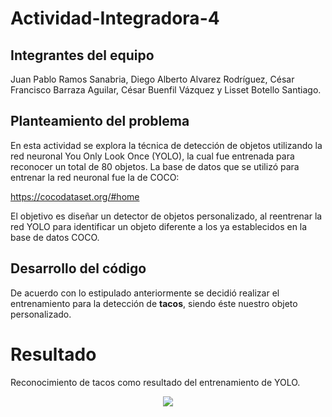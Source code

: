# Actividad-Integradora-4
## Integrantes del equipo
Juan Pablo Ramos Sanabria, 
Diego Alberto Alvarez Rodríguez, 
César Francisco Barraza Aguilar, 
César Buenfil Vázquez y 
Lisset Botello Santiago.

## Planteamiento del problema 
En esta actividad se explora la técnica de detección de objetos utilizando la red neuronal You Only Look Once (YOLO), la cual fue entrenada para reconocer un total de 80 objetos. La base de datos que se utilizó para entrenar la red neuronal fue la de COCO: 

https://cocodataset.org/#home

El objetivo es diseñar un detector de objetos personalizado, al reentrenar la red YOLO para identificar un objeto diferente a los ya establecidos en la base de datos COCO.

## Desarrollo del código
De acuerdo con lo estipulado anteriormente se decidió realizar el entrenamiento para la detección de **tacos**, siendo éste nuestro objeto personalizado.

# Resultado
Reconocimiento de tacos como resultado del entrenamiento de YOLO.
 <p align="center">
  <img src="https://github.com/LissetB-San/Actividad-Integradora-4/blob/master/resultado.jpg">
</p>
